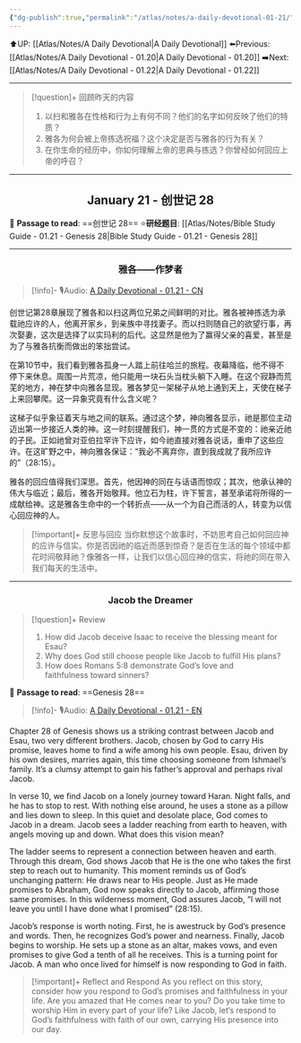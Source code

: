 ```yaml
---
{"dg-publish":true,"permalink":"/atlas/notes/a-daily-devotional-01-21/","noteIcon":""}
---
```


 ⬆️UP: [[Atlas/Notes/A Daily Devotional\|A Daily Devotional]]
⬅️Previous: [[Atlas/Notes/A Daily Devotional - 01.20\|A Daily Devotional - 01.20]]
➡️Next: [[Atlas/Notes/A Daily Devotional - 01.22\|A Daily Devotional - 01.22]]

---

> [!question]+ 回顾昨天的内容
> 1. 以扫和雅各在性格和行为上有何不同？他们的名字如何反映了他们的特质？
> 2. 雅各为何会被上帝拣选祝福？这个决定是否与雅各的行为有关？
> 3. 在你生命的经历中，你如何理解上帝的恩典与拣选？你曾经如何回应上帝的呼召？

---
## <center>January 21 - 创世记 28</center>

📖 **Passage to read**: ==创世记 28==
⭐**研经题目**: [[Atlas/Notes/Bible Study Guide - 01.21 - Genesis 28\|Bible Study Guide - 01.21 - Genesis 28]]

---
### <center>雅各——作梦者  </center>

> [!info]- 🎙️Audio: [A Daily Devotional - 01.21 - CN]()

创世记第28章展现了雅各和以扫这两位兄弟之间鲜明的对比。雅各被神拣选为承载祂应许的人，他离开家乡，到亲族中寻找妻子。而以扫则随自己的欲望行事，再次娶妻，这次是选择了以实玛利的后代。这显然是他为了赢得父亲的喜爱，甚至是为了与雅各抗衡而做出的笨拙尝试。

在第10节中，我们看到雅各孤身一人踏上前往哈兰的旅程。夜幕降临，他不得不停下来休息。周围一片荒凉，他只能用一块石头当枕头躺下入睡。在这个寂静而荒芜的地方，神在梦中向雅各显现。雅各梦见一架梯子从地上通到天上，天使在梯子上来回攀爬。这一异象究竟有什么含义呢？

这梯子似乎象征着天与地之间的联系。通过这个梦，神向雅各显示，祂是那位主动迈出第一步接近人类的神。这一时刻提醒我们，神一贯的方式是不变的：祂亲近祂的子民。正如祂曾对亚伯拉罕许下应许，如今祂直接对雅各说话，重申了这些应许。在这旷野之中，神向雅各保证：“我必不离弃你，直到我成就了我所应许的”（28:15）。

雅各的回应值得我们深思。首先，他因神的同在与话语而惊叹；其次，他承认神的伟大与临近；最后，雅各开始敬拜。他立石为柱，许下誓言，甚至承诺将所得的一成献给神。这是雅各生命中的一个转折点——从一个为自己而活的人，转变为以信心回应神的人。

> [!important]+ 反思与回应
当你默想这个故事时，不妨思考自己如何回应神的应许与信实。你是否因祂的临近而感到惊奇？是否在生活的每个领域中都花时间敬拜祂？像雅各一样，让我们以信心回应神的信实，将祂的同在带入我们每天的生活中。


---
### <center>Jacob the Dreamer</center>

> [!question]+ Review
> 1. How did Jacob deceive Isaac to receive the blessing meant for Esau?
> 2. Why does God still choose people like Jacob to fulfill His plans?
> 3. How does Romans 5:8 demonstrate God’s love and faithfulness toward sinners?

📖 **Passage to read**: ==Genesis 28==

> [!info]- 🎙️Audio: [A Daily Devotional - 01.21 - EN]()

Chapter 28 of Genesis shows us a striking contrast between Jacob and Esau, two very different brothers. Jacob, chosen by God to carry His promise, leaves home to find a wife among his own people. Esau, driven by his own desires, marries again, this time choosing someone from Ishmael’s family. It’s a clumsy attempt to gain his father’s approval and perhaps rival Jacob.

In verse 10, we find Jacob on a lonely journey toward Haran. Night falls, and he has to stop to rest. With nothing else around, he uses a stone as a pillow and lies down to sleep. In this quiet and desolate place, God comes to Jacob in a dream. Jacob sees a ladder reaching from earth to heaven, with angels moving up and down. What does this vision mean?

The ladder seems to represent a connection between heaven and earth. Through this dream, God shows Jacob that He is the one who takes the first step to reach out to humanity. This moment reminds us of God’s unchanging pattern: He draws near to His people. Just as He made promises to Abraham, God now speaks directly to Jacob, affirming those same promises. In this wilderness moment, God assures Jacob, “I will not leave you until I have done what I promised” (28:15).

Jacob’s response is worth noting. First, he is awestruck by God’s presence and words. Then, he recognizes God’s power and nearness. Finally, Jacob begins to worship. He sets up a stone as an altar, makes vows, and even promises to give God a tenth of all he receives. This is a turning point for Jacob. A man who once lived for himself is now responding to God in faith.

> [!important]+ Reflect and Respond
As you reflect on this story, consider how you respond to God’s promises and faithfulness in your life. Are you amazed that He comes near to you? Do you take time to worship Him in every part of your life? Like Jacob, let’s respond to God’s faithfulness with faith of our own, carrying His presence into our day.





